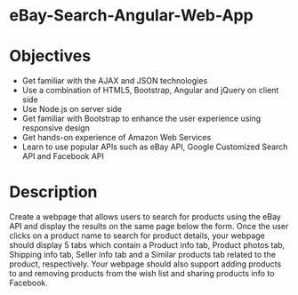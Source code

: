 # eBay-Search-Angular-Web-App

# Objectives
*  Get familiar with the AJAX and JSON technologies
*  Use a combination of HTML5, Bootstrap, Angular and jQuery on client side
*  Use Node.js on server side
*  Get familiar with Bootstrap to enhance the user experience using responsive design
*  Get hands-on experience of Amazon Web Services
*  Learn to use popular APIs such as eBay API, Google Customized Search API and
Facebook API

# Description
Create a webpage that allows users to search for products using the eBay
API and display the results on the same page below the form. Once the user clicks on a product
name to search for product details, your webpage should display 5 tabs which contain a Product
info tab, Product photos tab, Shipping info tab, Seller info tab and a Similar products tab related
to the product, respectively. Your webpage should also support adding products to and removing
products from the wish list and sharing products info to Facebook. 

